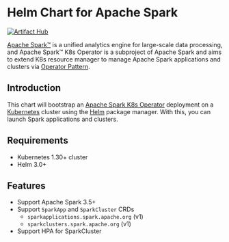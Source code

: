 <!--
 Licensed to the Apache Software Foundation (ASF) under one
 or more contributor license agreements.  See the NOTICE file
 distributed with this work for additional information
 regarding copyright ownership.  The ASF licenses this file
 to you under the Apache License, Version 2.0 (the
 "License"); you may not use this file except in compliance
 with the License.  You may obtain a copy of the License at

   http://www.apache.org/licenses/LICENSE-2.0

 Unless required by applicable law or agreed to in writing,
 software distributed under the License is distributed on an
 "AS IS" BASIS, WITHOUT WARRANTIES OR CONDITIONS OF ANY
 KIND, either express or implied.  See the License for the
 specific language governing permissions and limitations
 under the License.
 -->

# Helm Chart for Apache Spark

[![Artifact Hub](https://img.shields.io/endpoint?url=https://artifacthub.io/badge/repository/spark-kubernetes-operator)](https://artifacthub.io/packages/search?repo=spark-kubernetes-operator)

[Apache Spark™](https://spark.apache.org/) is a unified analytics engine for large-scale data processing, and
Apache Spark™ K8s Operator is a subproject of Apache Spark and
aims to extend K8s resource manager to manage Apache Spark applications and clusters via
[Operator Pattern](https://kubernetes.io/docs/concepts/extend-kubernetes/operator/).

## Introduction

This chart will bootstrap an [Apache Spark K8s Operator](https://apache.github.io/spark-kubernetes-operator/) deployment on a [Kubernetes](http://kubernetes.io)
cluster using the [Helm](https://helm.sh) package manager. With this, you can launch Spark applications and clusters.

## Requirements

- Kubernetes 1.30+ cluster
- Helm 3.0+

## Features

- Support Apache Spark 3.5+
- Support `SparkApp` and `SparkCluster` CRDs
  - `sparkapplications.spark.apache.org` (v1)
  - `sparkclusters.spark.apache.org` (v1)
- Support HPA for SparkCluster
